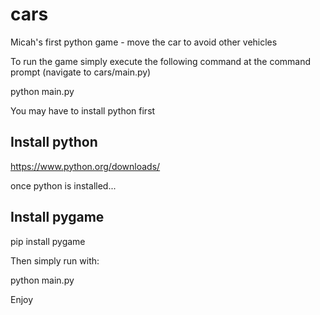 # cars
Micah's first python game - move the car to avoid other vehicles

To run the game simply execute the following command at the command prompt (navigate to cars/main.py)

python main.py

You may have to install python first

## Install python
https://www.python.org/downloads/

once python is installed...

## Install pygame
pip install pygame

Then simply run with:

python main.py

Enjoy